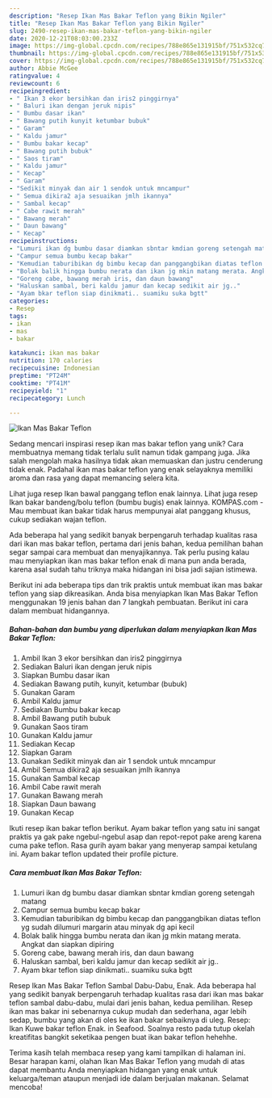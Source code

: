 ```yaml
---
description: "Resep Ikan Mas Bakar Teflon yang Bikin Ngiler"
title: "Resep Ikan Mas Bakar Teflon yang Bikin Ngiler"
slug: 2490-resep-ikan-mas-bakar-teflon-yang-bikin-ngiler
date: 2020-12-21T08:03:00.233Z
image: https://img-global.cpcdn.com/recipes/788e865e131915bf/751x532cq70/ikan-mas-bakar-teflon-foto-resep-utama.jpg
thumbnail: https://img-global.cpcdn.com/recipes/788e865e131915bf/751x532cq70/ikan-mas-bakar-teflon-foto-resep-utama.jpg
cover: https://img-global.cpcdn.com/recipes/788e865e131915bf/751x532cq70/ikan-mas-bakar-teflon-foto-resep-utama.jpg
author: Abbie McGee
ratingvalue: 4
reviewcount: 6
recipeingredient:
- " Ikan 3 ekor bersihkan dan iris2 pinggirnya"
- " Baluri ikan dengan jeruk nipis"
- " Bumbu dasar ikan"
- " Bawang putih kunyit ketumbar bubuk"
- " Garam"
- " Kaldu jamur"
- " Bumbu bakar kecap"
- " Bawang putih bubuk"
- " Saos tiram"
- " Kaldu jamur"
- " Kecap"
- " Garam"
- "Sedikit minyak dan air 1 sendok untuk mncampur"
- " Semua dikira2 aja sesuaikan jmlh ikannya"
- " Sambal kecap"
- " Cabe rawit merah"
- " Bawang merah"
- " Daun bawang"
- " Kecap"
recipeinstructions:
- "Lumuri ikan dg bumbu dasar diamkan sbntar kmdian goreng setengah matang"
- "Campur semua bumbu kecap bakar"
- "Kemudian taburibikan dg bimbu kecap dan panggangbikan diatas teflon yg sudah dilumuri margarin atau minyak dg api kecil"
- "Bolak balik hingga bumbu nerata dan ikan jg mkin matang merata. Angkat dan siapkan dipiring"
- "Goreng cabe, bawang merah iris, dan daun bawang"
- "Haluskan sambal, beri kaldu jamur dan kecap sedikit air jg.."
- "Ayam bkar teflon siap dinikmati.. suamiku suka bgtt"
categories:
- Resep
tags:
- ikan
- mas
- bakar

katakunci: ikan mas bakar 
nutrition: 170 calories
recipecuisine: Indonesian
preptime: "PT24M"
cooktime: "PT41M"
recipeyield: "1"
recipecategory: Lunch

---
```



![Ikan Mas Bakar Teflon](https://img-global.cpcdn.com/recipes/788e865e131915bf/751x532cq70/ikan-mas-bakar-teflon-foto-resep-utama.jpg)

Sedang mencari inspirasi resep ikan mas bakar teflon yang unik? Cara membuatnya memang tidak terlalu sulit namun tidak gampang juga. Jika salah mengolah maka hasilnya tidak akan memuaskan dan justru cenderung tidak enak. Padahal ikan mas bakar teflon yang enak selayaknya memiliki aroma dan rasa yang dapat memancing selera kita.

Lihat juga resep Ikan bawal panggang teflon enak lainnya. Lihat juga resep Ikan bakar bandeng/bolu teflon (bumbu bugis) enak lainnya. KOMPAS.com - Mau membuat ikan bakar tidak harus mempunyai alat panggang khusus, cukup sediakan wajan teflon.

Ada beberapa hal yang sedikit banyak berpengaruh terhadap kualitas rasa dari ikan mas bakar teflon, pertama dari jenis bahan, kedua pemilihan bahan segar sampai cara membuat dan menyajikannya. Tak perlu pusing kalau mau menyiapkan ikan mas bakar teflon enak di mana pun anda berada, karena asal sudah tahu triknya maka hidangan ini bisa jadi sajian istimewa.


Berikut ini ada beberapa tips dan trik praktis untuk membuat ikan mas bakar teflon yang siap dikreasikan. Anda bisa menyiapkan Ikan Mas Bakar Teflon menggunakan 19 jenis bahan dan 7 langkah pembuatan. Berikut ini cara dalam membuat hidangannya.

<!--inarticleads1-->

##### Bahan-bahan dan bumbu yang diperlukan dalam menyiapkan Ikan Mas Bakar Teflon:

1. Ambil  Ikan 3 ekor bersihkan dan iris2 pinggirnya
1. Sediakan  Baluri ikan dengan jeruk nipis
1. Siapkan  Bumbu dasar ikan
1. Sediakan  Bawang putih, kunyit, ketumbar (bubuk)
1. Gunakan  Garam
1. Ambil  Kaldu jamur
1. Sediakan  Bumbu bakar kecap
1. Ambil  Bawang putih bubuk
1. Gunakan  Saos tiram
1. Gunakan  Kaldu jamur
1. Sediakan  Kecap
1. Siapkan  Garam
1. Gunakan Sedikit minyak dan air 1 sendok untuk mncampur
1. Ambil  Semua dikira2 aja sesuaikan jmlh ikannya
1. Gunakan  Sambal kecap
1. Ambil  Cabe rawit merah
1. Gunakan  Bawang merah
1. Siapkan  Daun bawang
1. Gunakan  Kecap


Ikuti resep ikan bakar teflon berikut. Ayam bakar teflon yang satu ini sangat praktis ya gak pake ngebul-ngebul asap dan repot-repot pake areng karena cuma pake teflon. Rasa gurih ayam bakar yang menyerap sampai ketulang ini. Ayam bakar teflon updated their profile picture. 

<!--inarticleads2-->

##### Cara membuat Ikan Mas Bakar Teflon:

1. Lumuri ikan dg bumbu dasar diamkan sbntar kmdian goreng setengah matang
1. Campur semua bumbu kecap bakar
1. Kemudian taburibikan dg bimbu kecap dan panggangbikan diatas teflon yg sudah dilumuri margarin atau minyak dg api kecil
1. Bolak balik hingga bumbu nerata dan ikan jg mkin matang merata. Angkat dan siapkan dipiring
1. Goreng cabe, bawang merah iris, dan daun bawang
1. Haluskan sambal, beri kaldu jamur dan kecap sedikit air jg..
1. Ayam bkar teflon siap dinikmati.. suamiku suka bgtt


Resep Ikan Mas Bakar Teflon Sambal Dabu-Dabu, Enak. Ada beberapa hal yang sedikit banyak berpengaruh terhadap kualitas rasa dari ikan mas bakar teflon sambal dabu-dabu, mulai dari jenis bahan, kedua pemilihan. Resep ikan mas bakar ini sebenarnya cukup mudah dan sederhana, agar lebih sedap, bumbu yang akan di oles ke ikan bakar sebaiknya di uleg. Resep: Ikan Kuwe bakar teflon Enak. in Seafood. Soalnya resto pada tutup okelah kreatifitas bangkit seketikaa pengen buat ikan bakar teflon hehehhe. 

Terima kasih telah membaca resep yang kami tampilkan di halaman ini. Besar harapan kami, olahan Ikan Mas Bakar Teflon yang mudah di atas dapat membantu Anda menyiapkan hidangan yang enak untuk keluarga/teman ataupun menjadi ide dalam berjualan makanan. Selamat mencoba!
